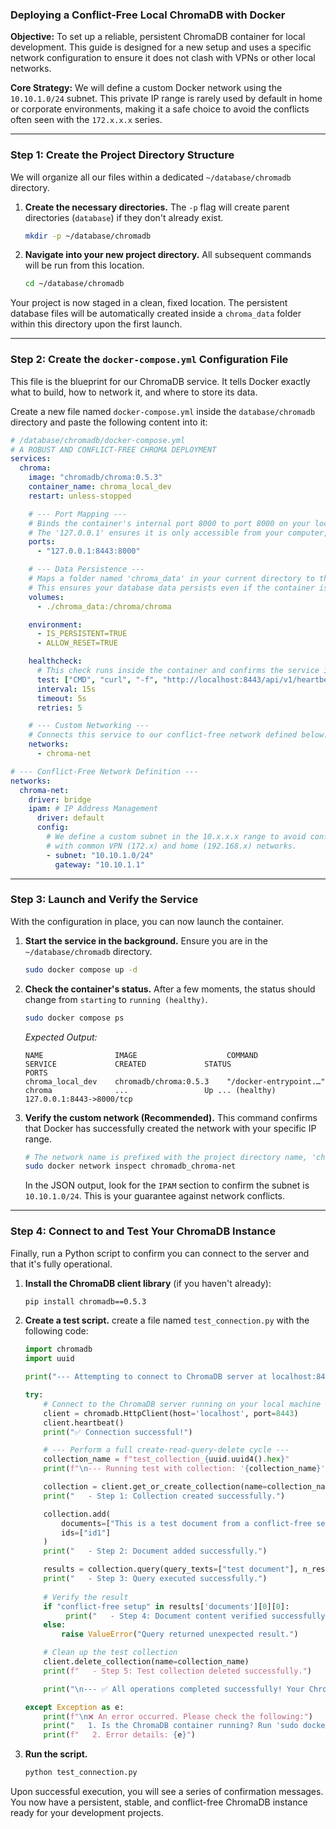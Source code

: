 
### **Deploying a Conflict-Free Local ChromaDB with Docker**

**Objective:** To set up a reliable, persistent ChromaDB container for local development. This guide is designed for a new setup and uses a specific network configuration to ensure it does not clash with VPNs or other local networks.

**Core Strategy:** We will define a custom Docker network using the `10.10.1.0/24` subnet. This private IP range is rarely used by default in home or corporate environments, making it a safe choice to avoid the conflicts often seen with the `172.x.x.x` series.

---

### **Step 1: Create the Project Directory Structure**

We will organize all our files within a dedicated `~/database/chromadb` directory.

1.  **Create the necessary directories.** The `-p` flag will create parent directories (`database`) if they don't already exist.
    ```bash
    mkdir -p ~/database/chromadb
    ```

2.  **Navigate into your new project directory.** All subsequent commands will be run from this location.
    ```bash
    cd ~/database/chromadb
    ```

Your project is now staged in a clean, fixed location. The persistent database files will be automatically created inside a `chroma_data` folder within this directory upon the first launch.

---

### **Step 2: Create the `docker-compose.yml` Configuration File**

This file is the blueprint for our ChromaDB service. It tells Docker exactly what to build, how to network it, and where to store its data.

Create a new file named `docker-compose.yml` inside the `database/chromadb` directory and paste the following content into it:

```yaml
# /database/chromadb/docker-compose.yml
# A ROBUST AND CONFLICT-FREE CHROMA DEPLOYMENT
services:
  chroma:
    image: "chromadb/chroma:0.5.3"
    container_name: chroma_local_dev
    restart: unless-stopped

    # --- Port Mapping ---
    # Binds the container's internal port 8000 to port 8000 on your local machine.
    # The '127.0.0.1' ensures it is only accessible from your computer, not the wider network.
    ports:
      - "127.0.0.1:8443:8000"

    # --- Data Persistence ---
    # Maps a folder named 'chroma_data' in your current directory to the data directory inside the container.
    # This ensures your database data persists even if the container is removed.
    volumes:
      - ./chroma_data:/chroma/chroma

    environment:
      - IS_PERSISTENT=TRUE
      - ALLOW_RESET=TRUE

    healthcheck:
      # This check runs inside the container and confirms the service is responsive.
      test: ["CMD", "curl", "-f", "http://localhost:8443/api/v1/heartbeat"]
      interval: 15s
      timeout: 5s
      retries: 5

    # --- Custom Networking ---
    # Connects this service to our conflict-free network defined below.
    networks:
      - chroma-net

# --- Conflict-Free Network Definition ---
networks:
  chroma-net:
    driver: bridge
    ipam: # IP Address Management
      driver: default
      config:
        # We define a custom subnet in the 10.x.x.x range to avoid conflicts
        # with common VPN (172.x) and home (192.168.x) networks.
        - subnet: "10.10.1.0/24"
          gateway: "10.10.1.1"

```

---

### **Step 3: Launch and Verify the Service**

With the configuration in place, you can now launch the container.

1.  **Start the service in the background.** Ensure you are in the `~/database/chromadb` directory.
    ```bash
    sudo docker compose up -d
    ```

2.  **Check the container's status.** After a few moments, the status should change from `starting` to `running (healthy)`.
    ```bash
    sudo docker compose ps
    ```
    *Expected Output:*
    ```
    NAME                IMAGE                    COMMAND                  SERVICE             CREATED             STATUS                   PORTS
    chroma_local_dev    chromadb/chroma:0.5.3    "/docker-entrypoint.…"   chroma              ...                 Up ... (healthy)         127.0.0.1:8443->8000/tcp
    ```

3.  **Verify the custom network (Recommended).** This command confirms that Docker has successfully created the network with your specific IP range.
    ```bash
    # The network name is prefixed with the project directory name, 'chromadb'
    sudo docker network inspect chromadb_chroma-net
    ```
    In the JSON output, look for the `IPAM` section to confirm the subnet is `10.10.1.0/24`. This is your guarantee against network conflicts.

---

### **Step 4: Connect to and Test Your ChromaDB Instance**

Finally, run a Python script to confirm you can connect to the server and that it's fully operational.

1.  **Install the ChromaDB client library** (if you haven't already):
    ```bash
    pip install chromadb==0.5.3
    ```

2.  **Create a test script.** create a file named `test_connection.py` with the following code:
    ```python
    import chromadb
    import uuid

    print("--- Attempting to connect to ChromaDB server at localhost:8443 ---")

    try:
        # Connect to the ChromaDB server running on your local machine
        client = chromadb.HttpClient(host='localhost', port=8443)
        client.heartbeat()
        print("✅ Connection successful!")

        # --- Perform a full create-read-query-delete cycle ---
        collection_name = f"test_collection_{uuid.uuid4().hex}"
        print(f"\n--- Running test with collection: '{collection_name}' ---")

        collection = client.get_or_create_collection(name=collection_name)
        print("   - Step 1: Collection created successfully.")

        collection.add(
            documents=["This is a test document from a conflict-free setup."],
            ids=["id1"]
        )
        print("   - Step 2: Document added successfully.")

        results = collection.query(query_texts=["test document"], n_results=1)
        print("   - Step 3: Query executed successfully.")
        
        # Verify the result
        if "conflict-free setup" in results['documents'][0][0]:
             print("   - Step 4: Document content verified successfully.")
        else:
            raise ValueError("Query returned unexpected result.")

        # Clean up the test collection
        client.delete_collection(name=collection_name)
        print(f"   - Step 5: Test collection deleted successfully.")

        print("\n--- ✅ All operations completed successfully! Your ChromaDB instance is ready. ---")

    except Exception as e:
        print(f"\n❌ An error occurred. Please check the following:")
        print("   1. Is the ChromaDB container running? Run 'sudo docker compose ps' to check.")
        print(f"   2. Error details: {e}")
    ```

3.  **Run the script.**
    ```bash
    python test_connection.py
    ```

Upon successful execution, you will see a series of confirmation messages. You now have a persistent, stable, and conflict-free ChromaDB instance ready for your development projects.